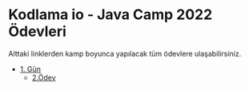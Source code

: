 # Kodlama io - Java Camp 2022 Ödevleri
Alttaki linklerden kamp boyunca yapılacak tüm ödevlere ulaşabilirsiniz.
- [1. Gün ](https://github.com/sametcanal53/JavaCamp2022-Homeworks/tree/master/Day1)
    - [2.Ödev](https://github.com/sametcanal53/JavaCamp2022-Homeworks/tree/master/Day1/Homework2)
